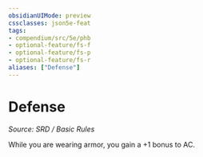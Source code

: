 ```yaml
---
obsidianUIMode: preview
cssclasses: json5e-feat
tags:
- compendium/src/5e/phb
- optional-feature/fs-f
- optional-feature/fs-p
- optional-feature/fs-r
aliases: ["Defense"]
---
```

# Defense
*Source: SRD / Basic Rules*  

While you are wearing armor, you gain a +1 bonus to AC.